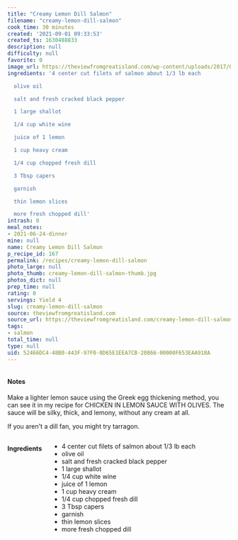 ```yaml
---
title: "Creamy Lemon Dill Salmon"
filename: "creamy-lemon-dill-salmon"
cook_time: 30 minutes
created: '2021-09-01 09:33:53'
created_ts: 1630488833
description: null
difficulty: null
favorite: 0
image_url: https://theviewfromgreatisland.com/wp-content/uploads/2017/09/creamy-lemon-dill-salmon-4527-September-25-2017-350x525.jpg
ingredients: '4 center cut filets of salmon about 1/3 lb each

  olive oil

  salt and fresh cracked black pepper

  1 large shallot

  1/4 cup white wine

  juice of 1 lemon

  1 cup heavy cream

  1/4 cup chopped fresh dill

  3 Tbsp capers

  garnish

  thin lemon slices

  more fresh chopped dill'
intrash: 0
meal_notes:
- 2021-06-24-dinner
mine: null
name: Creamy Lemon Dill Salmon
p_recipe_id: 167
permalink: /recipes/creamy-lemon-dill-salmon
photo_large: null
photo_thumb: creamy-lemon-dill-salmon-thumb.jpg
photos_dict: null
prep_time: null
rating: 0
servings: Yield 4
slug: creamy-lemon-dill-salmon
source: theviewfromgreatisland.com
source_url: https://theviewfromgreatisland.com/creamy-lemon-dill-salmon/
tags:
- salmon
total_time: null
type: null
uid: 52466DC4-48B0-443F-97F0-0D65E1EEA7CB-20866-00000F653EAA918A
---
```

<div class="large-8 medium-7 columns" id="writeup">		<div id="notes"><h4>Notes</h4>
<div class="box box-notes"><p>Make a lighter lemon sauce using the Greek egg thickening method, you can see it in my recipe for CHICKEN IN LEMON SAUCE WITH OLIVES. The sauce will be silky, thick, and lemony, without any cream at all.</p>
<p>If you aren't a dill fan, you might try tarragon.</p>
</div></div>	</div><!-- #writeup -->
</div><!-- #row-one -->
<div class="row" id="row-two">	<div class="medium-4 small-5 columns" id="ingredients"><h4>Ingredients</h4><div class="box box-ingredients content"><ul>
<li>4 center cut filets of salmon about 1/3 lb each</li>
<li>olive oil</li>
<li>salt and fresh cracked black pepper</li>
<li>1 large shallot</li>
<li>1/4 cup white wine</li>
<li>juice of 1 lemon</li>
<li>1 cup heavy cream</li>
<li>1/4 cup chopped fresh dill</li>
<li>3 Tbsp capers</li>
<li>garnish</li>
<li>thin lemon slices</li>
<li>more fresh chopped dill</li>
</ul>
</div>	</div>	<div class="medium-6 small-7 columns" id="directions">	</div>